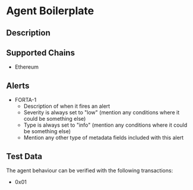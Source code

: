 # Agent Boilerplate

## Description

## Supported Chains

- Ethereum

## Alerts

- FORTA-1
  - Description of when it fires an alert
  - Severity is always set to "low" (mention any conditions where it could be something else)
  - Type is always set to "info" (mention any conditions where it could be something else)
  - Mention any other type of metadata fields included with this alert

## Test Data

The agent behaviour can be verified with the following transactions:

- 0x01
